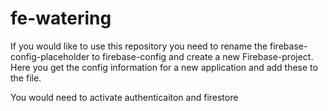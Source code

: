 # fe-watering

If you would like to use this repository you need to rename the firebase-config-placeholder to firebase-config and create a new Firebase-project. Here you get the config information for a new application and add these to the file.

You would need to activate authenticaiton and firestore
